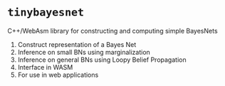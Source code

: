 # `tinybayesnet`

C++/WebAsm library for constructing and computing simple BayesNets

1. Construct representation of a Bayes Net
2. Inference on small BNs using marginalization
3. Inference on general BNs using Loopy Belief Propagation
4. Interface in WASM
5. For use in web applications
